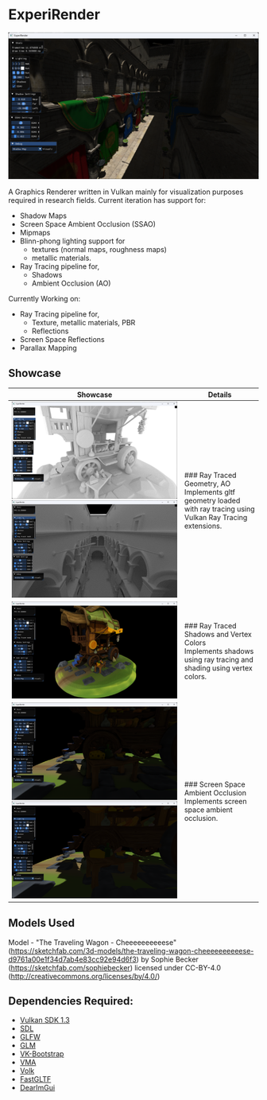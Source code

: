 # ExperiRender

![image](docs/images/ExperiRender_Sponza.png)

A Graphics Renderer written in Vulkan mainly for visualization purposes required in research fields. Current iteration has support for: 

- Shadow Maps 
- Screen Space Ambient Occlusion (SSAO) 
- Mipmaps 
- Blinn-phong lighting support for
    - textures (normal maps, roughness maps) 
    - metallic materials.
- Ray Tracing pipeline for,
    - Shadows
    - Ambient Occlusion (AO)

Currently Working on:

- Ray Tracing pipeline for,
    - Texture, metallic materials, PBR
    - Reflections
- Screen Space Reflections
- Parallax Mapping

## Showcase

Showcase | Details
---------|--------
![small](docs/images/TheTravelingWagon-RT_NoMat.png) ![small](docs/images/ExperiRender_Sponza_RT_NoMat.png) | ### Ray Traced Geometry, AO  <br>Implements gltf geometry loaded with ray tracing using Vulkan Ray Tracing extensions.
![small](docs/images/TheTravelingWagon-RT_Mat.png) | ### Ray Traced Shadows and Vertex Colors <br> Implements shadows using ray tracing and shading using vertex colors.
![small](docs/images/TheTravelingWagon-SSAO_ON.png) ![small](docs/images/TheTravelingWagon-SSAO_OFF.png) | ### Screen Space Ambient Occlusion <br>Implements screen space ambient occlusion.

## Models Used

Model - "The Traveling Wagon - Cheeeeeeeeeese" (https://sketchfab.com/3d-models/the-traveling-wagon-cheeeeeeeeeese-d9761a00e1f34d7ab4e83cc92e94d6f3) by Sophie Becker (https://sketchfab.com/sophiebecker) licensed under CC-BY-4.0 (http://creativecommons.org/licenses/by/4.0/)

## Dependencies Required:

- [Vulkan SDK 1.3](https://vulkan.lunarg.com/sdk/home)
- [SDL](https://github.com/libsdl-org/SDL)
- [GLFW](https://github.com/glfw/glfw)
- [GLM](https://github.com/g-truc/glm)
- [VK-Bootstrap](https://github.com/charles-lunarg/vk-bootstrap)
- [VMA](https://github.com/GPUOpen-LibrariesAndSDKs/VulkanMemoryAllocator)
- [Volk](https://github.com/zeux/volk)
- [FastGLTF](https://github.com/spnda/fastgltf)
- [DearImGui](https://github.com/ocornut/imgui)


